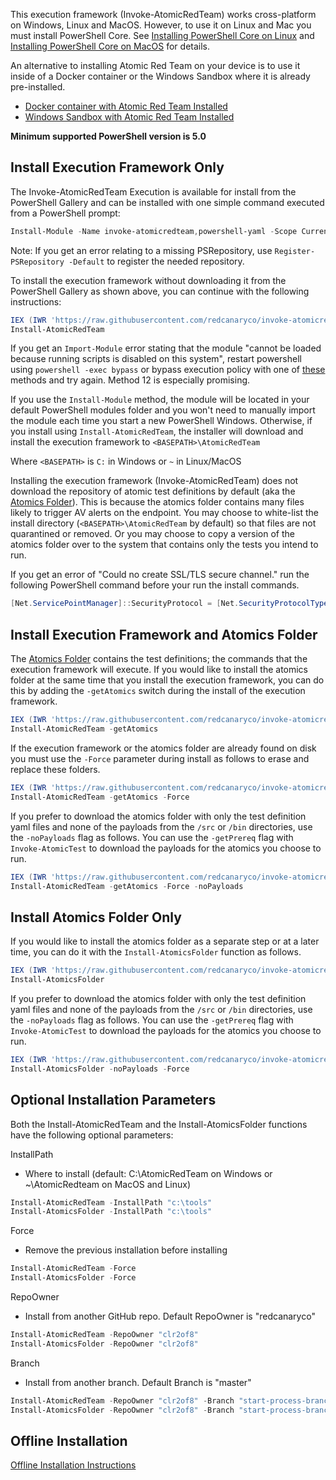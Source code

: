 This execution framework (Invoke-AtomicRedTeam) works cross-platform on Windows, Linux and MacOS. However, to use it on Linux and Mac you must install PowerShell Core. See [Installing PowerShell Core on Linux](https://docs.microsoft.com/en-us/powershell/scripting/install/installing-powershell-core-on-linux?view=powershell-6) and [Installing PowerShell Core on MacOS](https://docs.microsoft.com/en-us/powershell/scripting/install/installing-powershell-core-on-macos?view=powershell-6) for details.

An alternative to installing Atomic Red Team on your device is to use it inside of a Docker container or the Windows Sandbox where it is already pre-installed.

* [Docker container with Atomic Red Team Installed](https://github.com/redcanaryco/invoke-atomicredteam/wiki/Docker-Containers)
* [Windows Sandbox with Atomic Red Team Installed](https://github.com/redcanaryco/invoke-atomicredteam/wiki/Windows-Sandbox)

**Minimum supported PowerShell version is 5.0**

## Install Execution Framework Only

The Invoke-AtomicRedTeam Execution is available for install from the PowerShell Gallery and can be installed with one simple command executed from a PowerShell prompt:

```powershell
Install-Module -Name invoke-atomicredteam,powershell-yaml -Scope CurrentUser
```

Note: If you get an error relating to a missing PSRepository, use `Register-PSRepository -Default` to register the needed repository.

To install the execution framework without downloading it from the PowerShell Gallery as shown above, you can continue with the following instructions:

```powershell
IEX (IWR 'https://raw.githubusercontent.com/redcanaryco/invoke-atomicredteam/master/install-atomicredteam.ps1' -UseBasicParsing);
Install-AtomicRedTeam
```

If you get an `Import-Module` error stating that the module "cannot be loaded because running scripts is disabled on this system", restart powershell using `powershell -exec bypass` or bypass execution policy with one of [these](https://blog.netspi.com/15-ways-to-bypass-the-powershell-execution-policy/) methods and try again. Method 12 is especially promising.

If you use the `Install-Module` method, the module will be located in your default PowerShell modules folder and you won't need to manually import the module each time you start a new PowerShell Windows. Otherwise, if you install using `Install-AtomicRedTeam`, the installer will download and install the execution framework to `<BASEPATH>\AtomicRedTeam`

Where `<BASEPATH>` is `C:` in Windows or `~` in Linux/MacOS

Installing the execution framework (Invoke-AtomicRedTeam) does not download the repository of atomic test definitions by default (aka the [Atomics Folder](https://github.com/redcanaryco/atomic-red-team/tree/master/atomics)). This is because the atomics folder contains many files likely to trigger AV alerts on the endpoint. You may choose to white-list the install directory (`<BASEPATH>\AtomicRedTeam` by default) so that files are not quarantined or removed. Or you may choose to copy a version of the atomics folder over to the system that contains only the tests you intend to run.

If you get an error of "Could no create SSL/TLS secure channel." run the following PowerShell command before your run the install commands.

```powershell
[Net.ServicePointManager]::SecurityProtocol = [Net.SecurityProtocolType]::Tls12
```
## Install Execution Framework and Atomics Folder

The [Atomics Folder](https://github.com/redcanaryco/atomic-red-team/tree/master/atomics) contains the test definitions; the commands that the execution framework will execute. If you would like to install the atomics folder at the same time that you install the execution framework, you can do this by adding the `-getAtomics` switch during the install of the execution framework.

```powershell
IEX (IWR 'https://raw.githubusercontent.com/redcanaryco/invoke-atomicredteam/master/install-atomicredteam.ps1' -UseBasicParsing);
Install-AtomicRedTeam -getAtomics
```

If the execution framework or the atomics folder are already found on disk you must use the `-Force` parameter during install as follows to erase and replace these folders.

```powershell
IEX (IWR 'https://raw.githubusercontent.com/redcanaryco/invoke-atomicredteam/master/install-atomicredteam.ps1' -UseBasicParsing);
Install-AtomicRedTeam -getAtomics -Force
```

If you prefer to download the atomics folder with only the test definition yaml files and none of the payloads from the `/src` or `/bin` directories, use the `-noPayloads` flag as follows. You can use the `-getPrereq` flag with `Invoke-AtomicTest` to download the payloads for the atomics you choose to run.

```powershell
IEX (IWR 'https://raw.githubusercontent.com/redcanaryco/invoke-atomicredteam/master/install-atomicredteam.ps1' -UseBasicParsing);
Install-AtomicRedTeam -getAtomics -Force -noPayloads
```

## Install Atomics Folder Only

If you would like to install the atomics folder as a separate step or at a later time, you can do it with the `Install-AtomicsFolder` function as follows.

```powershell
IEX (IWR 'https://raw.githubusercontent.com/redcanaryco/invoke-atomicredteam/master/install-atomicsfolder.ps1' -UseBasicParsing);
Install-AtomicsFolder
```


If you prefer to download the atomics folder with only the test definition yaml files and none of the payloads from the `/src` or `/bin` directories, use the `-noPayloads` flag as follows. You can use the `-getPrereq` flag with `Invoke-AtomicTest` to download the payloads for the atomics you choose to run.

```powershell
IEX (IWR 'https://raw.githubusercontent.com/redcanaryco/invoke-atomicredteam/master/install-atomicsfolder.ps1' -UseBasicParsing);
Install-AtomicsFolder -noPayloads -Force
```

## Optional Installation Parameters

Both the Install-AtomicRedTeam and the Install-AtomicsFolder functions have the following optional parameters:

InstallPath
- Where to install (default: C:\AtomicRedTeam on Windows or ~\AtomicRedteam on MacOS and Linux)

```powershell
Install-AtomicRedTeam -InstallPath "c:\tools"
Install-AtomicsFolder -InstallPath "c:\tools"
```

Force
- Remove the previous installation before installing

```powershell
Install-AtomicRedTeam -Force
Install-AtomicsFolder -Force
```

RepoOwner
- Install from another GitHub repo. Default RepoOwner is "redcanaryco"

```powershell
Install-AtomicRedTeam -RepoOwner "clr2of8"
Install-AtomicsFolder -RepoOwner "clr2of8"
```

Branch
- Install from another branch. Default Branch is "master"

```powershell
Install-AtomicRedTeam -RepoOwner "clr2of8" -Branch "start-process-branch"
Install-AtomicsFolder -RepoOwner "clr2of8" -Branch "start-process-branch"
```

## Offline Installation

[Offline Installation Instructions](https://github.com/redcanaryco/invoke-atomicredteam/wiki/Offline-Installation)
